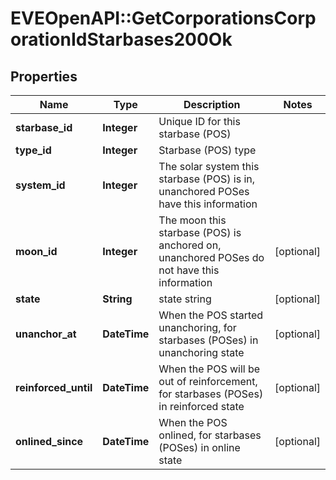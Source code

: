 # EVEOpenAPI::GetCorporationsCorporationIdStarbases200Ok

## Properties
Name | Type | Description | Notes
------------ | ------------- | ------------- | -------------
**starbase_id** | **Integer** | Unique ID for this starbase (POS) | 
**type_id** | **Integer** | Starbase (POS) type | 
**system_id** | **Integer** | The solar system this starbase (POS) is in, unanchored POSes have this information | 
**moon_id** | **Integer** | The moon this starbase (POS) is anchored on, unanchored POSes do not have this information | [optional] 
**state** | **String** | state string | [optional] 
**unanchor_at** | **DateTime** | When the POS started unanchoring, for starbases (POSes) in unanchoring state | [optional] 
**reinforced_until** | **DateTime** | When the POS will be out of reinforcement, for starbases (POSes) in reinforced state | [optional] 
**onlined_since** | **DateTime** | When the POS onlined, for starbases (POSes) in online state | [optional] 


